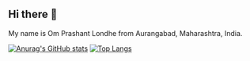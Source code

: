 ## Hi there 👋

My name is Om Prashant Londhe from Aurangabad, Maharashtra, India.

[![Anurag's GitHub stats](https://github-readme-stats.vercel.app/api?username=DevOM3&show_icons=true&theme=dark)](https://github.com/DevOM3)
[![Top Langs](https://github-readme-stats.vercel.app/api/top-langs/?username=DevOM3&layout=compact&langs_count=8)](https://github.com/DevOM3)

<!--[![willianrod's wakatime stats](https://github-readme-stats.vercel.app/api/wakatime?username=DevOM3)](https://github.com/anuraghazra/github-readme-stats)-->

<!--
**DevOM3/DevOM3** is a ✨ _special_ ✨ repository because its `README.md` (this file) appears on your GitHub profile.

Here are some ideas to get you started:

- 🔭 I’m currently working on ...
- 🌱 I’m currently learning ...
- 👯 I’m looking to collaborate on ...
- 🤔 I’m looking for help with ...
- 💬 Ask me about ...
- 📫 How to reach me: ...
- 😄 Pronouns: ...
- ⚡ Fun fact: ...
-->
